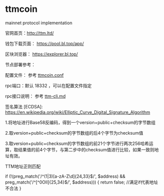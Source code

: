 # ttmcoin
mainnet protocol implementation

官网首页：http://ttm.ltd/

钱包下载页面： https://pool.bl.top/app/

区块浏览器： https://explorer.bl.top/


节点部署参考：

配置文件：
参考 [ttmcoin.conf](#ttmcoin.conf)


rpc端口：默认 18332 ，可以在配置文件指定


rpc接口说明：
参考 [ttm-cli.md](#ttm-cli.md)



签名算法
[ECDSA]: https://en.wikipedia.org/wiki/Elliptic_Curve_Digital_Signature_Algorithm



1.将地址进行Base58反编码，得到一个version+public+checksum的字节数组 

2.取version+public+checksum的字节数组的后4个字节为checksum值 

3.取version+public+checksum的字节数组的前21个字节进行两次256哈希运算，取结果值的前4个字节，与第二步中的checksum值进行比较，如果一致则地址有效。

TTM地址正则匹配

if (!(preg_match('/^(1|3)[a-zA-Z\d]{24,33}$/', $address) && preg_match('/^[^0OlI]{25,34}$/', $address))) {
    return false; //满足if代表地址不合法
}











